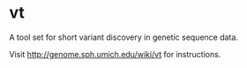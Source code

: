 vt
==

A tool set for short variant discovery in genetic sequence data.

Visit http://genome.sph.umich.edu/wiki/vt for instructions. 
